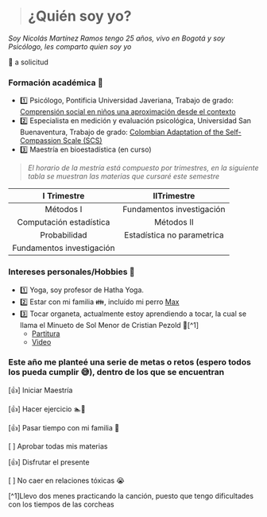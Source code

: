 > # ¿Quién soy yo? 

*Soy Nicolás Martínez Ramos tengo 25 años, vivo en Bogotá y soy Psicólogo, les comparto quien soy yo*

:email: a solicitud


### Formación académica :closed_book:
- :one: Psicólogo, Pontificia Universidad Javeriana, Trabajo de grado: [Comprensión social en niños una aproximación desde el contexto](https://repository.javeriana.edu.co/handle/10554/43624)
 - :two: Especialista en medición y evaluación psicológica, Universidad San Buenaventura, Trabajo de grado: [Colombian Adaptation of the Self-Compassion Scale (SCS)](https://www.psicothema.com/pii?pii=4784)
 - :three: Maestría en bioestadística (en curso)

> *El horario de la mestría está compuesto por trimestres, en la siguiente tabla se muestran las materias que cursaré este semestre*

|        I Trimestre         |        IITrimestre         |
|:------------------------:  | :-----------------:        |
|          Métodos I         | Fundamentos investigación  |
|   Computación estadística  | Métodos II                 |
|          Probabilidad      | Estadística no parametrica |
|Fundamentos investigación   |                            |


### Intereses personales/Hobbies :dancer:
 - :one: Yoga, soy profesor de Hatha Yoga. 
 - :two: Estar con mi familia :family:, incluído mi perro [Max](https://livejaverianaedu-my.sharepoint.com/:i:/g/personal/martineznicolas_javeriana_edu_co/EcSjUIc9MgJGhGmwce0WKkMBFFfu0te5RC0r6jo2i8vxdg?e=YK47SW)
 - :three: Tocar organeta, actualmente estoy aprendiendo a tocar, la cual se llama el Minueto de Sol Menor de Cristian Pezold :musical_note:[^1]
    - [Partitura](https://musescore.com/user/32208150/scores/6020110)
    - [Video](https://www.youtube.com/watch?v=NHih-vcYGwU)


### Este año me planteé una serie de metas o retos (espero todos los pueda cumplir :sweat_smile:), dentro de los que se encuentran
[:+1:] Iniciar Maestría 

[:+1:] Hacer ejercicio :swimmer::bicyclist:

[:+1:] Pasar tiempo con mi familia :rainbow:

[ ] Aprobar todas mis materias

[:+1:] Disfrutar el presente

[ ] No caer en relaciones tóxicas :sob:





[^1]Llevo dos menes practicando la canción, puesto que tengo dificultades con los tiempos de las corcheas
